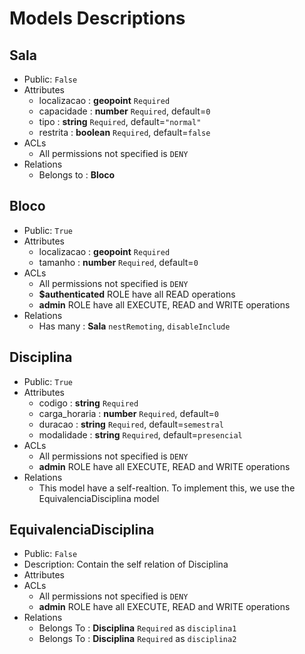 # Models Descriptions

## Sala
- Public: `False`
- Attributes
  * localizacao : **geopoint** `Required`
  * capacidade : **number** `Required`, default=`0`
  * tipo : **string** `Required`, default=`"normal"`
  * restrita : **boolean** `Required`, default=`false`
- ACLs
  * All permissions not specified is `DENY`
- Relations
  * Belongs to : **Bloco**

## Bloco
- Public: `True`
- Attributes
  * localizacao : **geopoint** `Required`
  * tamanho : **number** `Required`, default=`0`
- ACLs
  * All permissions not specified is `DENY`
  * **$authenticated** ROLE have all READ operations
  * **admin** ROLE have all EXECUTE, READ and WRITE operations
- Relations
  * Has many : **Sala** `nestRemoting`, `disableInclude`

## Disciplina
- Public: `True`
- Attributes
  * codigo : **string** `Required`
  * carga_horaria : **number** `Required`, default=`0`
  * duracao : **string** `Required`, default=`semestral`
  * modalidade : **string** `Required`, default=`presencial`
- ACLs
  * All permissions not specified is `DENY`
  * **admin** ROLE have all EXECUTE, READ and WRITE operations
- Relations
  * This model have a self-realtion. To implement this, we use the EquivalenciaDisciplina model

## EquivalenciaDisciplina
- Public: `False`
- Description: Contain the self relation of Disciplina
- Attributes
- ACLs
  * All permissions not specified is `DENY`
  * **admin** ROLE have all EXECUTE, READ and WRITE operations
- Relations
  * Belongs To : **Disciplina** `Required` as `disciplina1`
  * Belongs To : **Disciplina** `Required` as `disciplina2`
